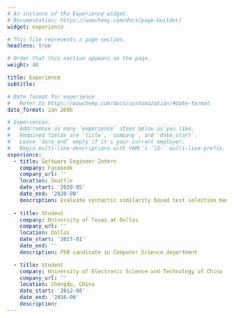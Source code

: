 ```yaml
---
# An instance of the Experience widget.
# Documentation: https://wowchemy.com/docs/page-builder/
widget: experience

# This file represents a page section.
headless: true

# Order that this section appears on the page.
weight: 40

title: Experience
subtitle:

# Date format for experience
#   Refer to https://wowchemy.com/docs/customization/#date-format
date_format: Jan 2006

# Experiences.
#   Add/remove as many `experience` items below as you like.
#   Required fields are `title`, `company`, and `date_start`.
#   Leave `date_end` empty if it's your current employer.
#   Begin multi-line descriptions with YAML's `|2-` multi-line prefix.
experience:
  - title: Software Engineer Intern
    company: Facebook
    company_url: ''
    location: Seattle
    date_start: '2020-05'
    date_end: '2020-08'
    description: Evaluate syntactic similarity based test selection model
        
  - title: Student
    company: University of Texas at Dallas
    company_url: ''
    location: Dallas
    date_start: '2017-01'
    date_end: ''
    description: PhD candicate in Computer Science department

  - title: Student
    company: University of Electronic Science and Technology of China 
    company_url: ''
    location: Chengdu, China
    date_start: '2012-08'
    date_end: '2016-06'
    description: 
---
```

